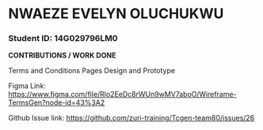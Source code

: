 # NWAEZE EVELYN OLUCHUKWU

### Student ID: 14G029796LM0

**CONTRIBUTIONS / WORK DONE**

Terms and Conditions Pages Design and Prototype

Figma Link: https://www.figma.com/file/Rlo2EeDc8rWUn9wMV7aboO/Wireframe-TermsGen?node-id=43%3A2

Github Issue link: https://github.com/zuri-training/Tcgen-team80/issues/26

